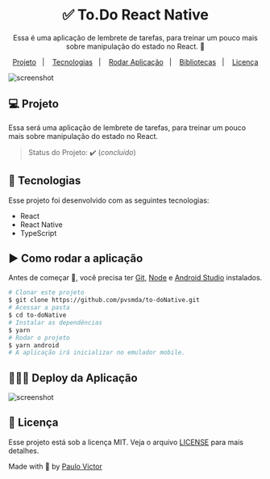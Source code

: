 <h1 align="center">✅ To.Do React Native</h1>
<p align="center">Essa é uma aplicação de lembrete de tarefas, para treinar um pouco mais sobre manipulação do estado no React. 🚀</p>

<p align="center">
  <a href="#-projeto">Projeto</a>&nbsp;&nbsp;&nbsp;|&nbsp;&nbsp;&nbsp;
  <a href="#-tecnologias">Tecnologias</a>&nbsp;&nbsp;&nbsp;|&nbsp;&nbsp;&nbsp;
  <a href="#️-como-rodar-a-aplicação">Rodar Aplicação</a>&nbsp;&nbsp;&nbsp;|&nbsp;&nbsp;&nbsp;
  <a href="#-deploy-da-aplicação">Bibliotecas</a>&nbsp;&nbsp;&nbsp;|&nbsp;&nbsp;&nbsp;
  <a href="#-licença">Licença</a>
</p>


<img src="https://github.com/tiagopierre/to.do-with-react-native/blob/main/screenshot/Capa.jpg?raw=true" alt="screenshot"/>



## 💻 Projeto

Essa será uma aplicação de lembrete de tarefas, para treinar um pouco mais sobre manipulação do estado no React.
> Status do Projeto: :heavy_check_mark: (_concluído_)

## 🚀 Tecnologias

Esse projeto foi desenvolvido com as seguintes tecnologias:

- React
- React Native
- TypeScript

## ▶️ Como rodar a aplicação 

Antes de começar :checkered_flag:, você precisa ter [Git](https://git-scm.com), [Node](https://nodejs.org/en/) e [Android Studio](https://developer.android.com/studio?hl=pt&gclid=Cj0KCQjwvLOTBhCJARIsACVldV3Ymb3yPN-YIX5Nzeccknkeb1_i2FL0SgJuNqle5xE3_3iFlCDwxTUaAo9uEALw_wcB&gclsrc=aw.ds) instalados.

```bash
# Clonar este projeto
$ git clone https://github.com/pvsmda/to-doNative.git
# Acessar a pasta
$ cd to-doNative
# Instalar as dependências 
$ yarn
# Rodar o projeto
$ yarn android
# A aplicação irá inicializar no emulador mobile.
```

## 👨🏻‍💻 Deploy da Aplicação

<img src="https://github.com/tiagopierre/to.do-with-react-native/blob/main/screenshot/emfuncionamento.gif?raw=true" alt="screenshot"/>

## 📝 Licença

Esse projeto está sob a licença MIT. Veja o arquivo [LICENSE](.github/LICENSE.md) para mais detalhes.


Made with
💜 by <a href="https://github.com/pvsmda" target="_blank">Paulo Victor</a>